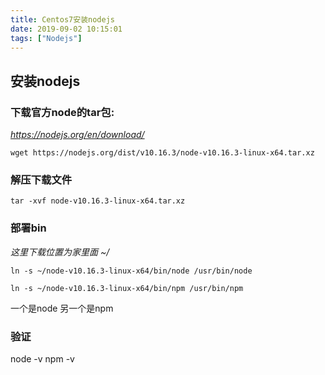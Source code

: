 ```yaml
---
title: Centos7安装nodejs
date: 2019-09-02 10:15:01
tags: ["Nodejs"]
---
```


## 安装nodejs

### 下载官方node的tar包:
*https://nodejs.org/en/download/*

`wget https://nodejs.org/dist/v10.16.3/node-v10.16.3-linux-x64.tar.xz`

### 解压下载文件 
`tar -xvf node-v10.16.3-linux-x64.tar.xz`

### 部署bin
*这里下载位置为家里面 ~/*

`ln -s ~/node-v10.16.3-linux-x64/bin/node /usr/bin/node`

`ln -s ~/node-v10.16.3-linux-x64/bin/npm /usr/bin/npm`

一个是node 另一个是npm

### 验证
node -v
npm -v 

